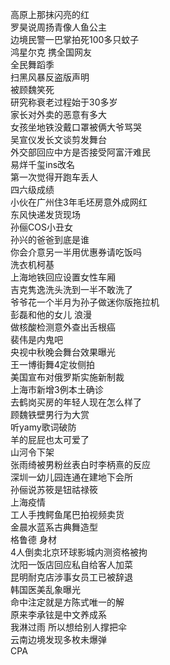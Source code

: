 高原上那抹闪亮的红  
罗昊说周扬青像人鱼公主  
边境民警一巴掌拍死100多只蚊子  
鸿星尔克 携全国网友  
全民舞蹈季  
扫黑风暴反盗版声明  
被顾魏笑死  
研究称衰老过程始于30多岁  
家长对外卖的恶意有多大  
女孩坐地铁没戴口罩被俩大爷骂哭  
吴宣仪发长文谈剪发舞台  
外交部回应中方是否接受阿富汗难民  
易烊千玺ins改名  
第一次觉得开跑车丢人  
四六级成绩  
小伙在广州住3年毛坯房意外成网红  
东风快递发货现场  
孙俪COS小丑女  
孙兴的爸爸到底是谁  
你会介意另一半用优惠券请吃饭吗  
洗衣机柯基  
上海地铁回应设置女性车厢  
吉克隽逸洗头洗到一半不敢洗了  
爷爷花一个半月为孙子做迷你版拖拉机  
彭磊和他的女儿 浪漫  
做核酸检测意外查出舌根癌  
裴伟是内鬼吧  
央视中秋晚会舞台效果曝光  
王一博街舞4定妆侧拍  
美国宣布对俄罗斯实施新制裁  
上海市新增3例本土确诊  
去鹤岗买房的年轻人现在怎么样了  
顾魏铁壁男行为大赏  
听yamy歌词破防  
羊的屁屁也太可爱了  
山河令下架  
张雨绮被男粉丝表白时李柄熹的反应  
深圳一幼儿园连通在建地下会所  
孙俪说苏筱是钮祜禄筱  
上海疫情  
工人手拽鳄鱼尾巴拍视频卖货  
金晨水蓝系古典舞造型  
格鲁德 身材  
4人倒卖北京环球影城内测资格被拘  
沈阳一饭店回应私自给客人加菜  
昆明耐克店涉事女员工已被辞退  
韩国医美乱象曝光  
命中注定就是方陈式唯一的解  
原来李承铉是中文养成系  
我淋过雨 所以想给别人撑把伞  
云南边境发现多枚未爆弹  
CPA  
